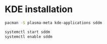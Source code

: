 # KDE installation

```sh
pacman -S plasma-meta kde-applications sddm

systemctl start sddm
systemctl enable sddm
```
